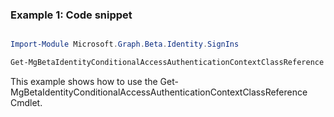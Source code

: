 ### Example 1: Code snippet

```powershell

Import-Module Microsoft.Graph.Beta.Identity.SignIns

Get-MgBetaIdentityConditionalAccessAuthenticationContextClassReference

```
This example shows how to use the Get-MgBetaIdentityConditionalAccessAuthenticationContextClassReference Cmdlet.

